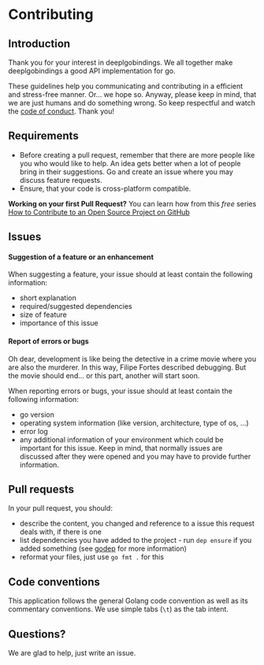 # Contributing

## Introduction

Thank you for your interest in deeplgobindings. We all together make deeplgobindings a good API implementation for go.

These guidelines help you communicating and contributing in a efficient and stress-free manner. Or... we hope so.
Anyway, please keep in mind, that we are just humans and do something wrong. So keep respectful and watch the [code of conduct](https://github.com/PineiroHosting/deeplgobindings/blob/master/CODE_OF_CONDUCT.md). Thank you!

## Requirements

* Before creating a pull request, remember that there are more people like you who would like to help. An idea gets better when a lot of people bring in their suggestions. Go and create an issue where you may discuss feature requests.
* Ensure, that your code is cross-platform compatible.

**Working on your first Pull Request?** You can learn how from this *free* series [How to Contribute to an Open Source Project on GitHub](https://egghead.io/series/how-to-contribute-to-an-open-source-project-on-github) 

## Issues
#### Suggestion of a feature or an enhancement
When suggesting a feature, your issue should at least contain the following information:
* short explanation
* required/suggested dependencies
* size of feature
* importance of this issue

#### Report of errors or bugs
Oh dear, development is like being the detective in a crime movie where you are also the murderer. In this way, Filipe Fortes described debugging. But the movie should end... or this part, another will start soon.

When reporting errors or bugs, your issue should at least contain the following information:
* go version
* operating system information (like version, architecture, type of os, ...)
* error log
* any additional information of your environment which could be important for this issue. Keep in mind, that normally issues are discussed after they were opened and you may have to provide further information.

## Pull requests

In your pull request, you should:
* describe the content, you changed and reference to a issue this request deals with, if there is one
* list dependencies you have added to the project - run `dep ensure` if you added something (see [godep](https://github.com/golang/dep/) for more information)
* reformat your files, just use `go fmt .` for this

## Code conventions
This application follows the general Golang code convention as well as its commentary conventions. We use simple tabs (`\t`) as the tab intent.

## Questions?
We are glad to help, just write an issue.